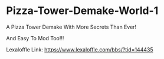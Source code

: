 # Pizza-Tower-Demake-World-1
A Pizza Tower Demake With More Secrets Than Ever!

And Easy To Mod Too!!!

Lexaloffle Link: https://www.lexaloffle.com/bbs/?tid=144435
